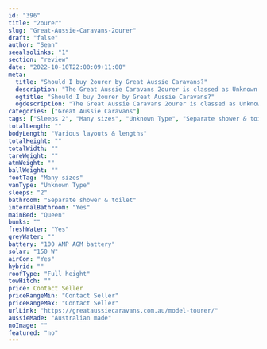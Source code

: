 ```yaml
---
id: "396"
title: "2ourer"
slug: "Great-Aussie-Caravans-2ourer"
draft: "false"
author: "Sean"
seealsolinks: "1"
section: "review"
date: "2022-10-10T22:00:09+11:00"
meta:
  title: "Should I buy 2ourer by Great Aussie Caravans?"
  description: "The Great Aussie Caravans 2ourer is classed as Unknown Type, and sleeps 2 people. It is Australian made and comes in at Many sizes. It generally has Separate shower & toilet."
  ogtitle: "Should I buy 2ourer by Great Aussie Caravans?"
  ogdescription: "The Great Aussie Caravans 2ourer is classed as Unknown Type, and sleeps 2 people. It is Australian made and comes in at Many sizes. It generally has Separate shower & toilet."
categories: ["Great Aussie Caravans"]
tags: ["Sleeps 2", "Many sizes", "Unknown Type", "Separate shower & toilet", "Full height", "Price Unknown", "Australian made"]
totalLength: ""
bodyLength: "Various layouts & lengths"
totalHeight: ""
totalWidth: ""
tareWeight: ""
atmWeight: ""
ballWeight: ""
footTag: "Many sizes"
vanType: "Unknown Type"
sleeps: "2"
bathroom: "Separate shower & toilet"
internalBathroom: "Yes"
mainBed: "Queen"
bunks: ""
freshWater: "Yes"
greyWater: ""
battery: "100 AMP AGM battery"
solar: "150 W"
airCon: "Yes"
hybrid: ""
roofType: "Full height"
towHitch: ""
price: Contact Seller
priceRangeMin: "Contact Seller"
priceRangeMax: "Contact Seller"
urlLink: "https://greataussiecaravans.com.au/model-tourer/"
aussieMade: "Australian made"
noImage: ""
featured: "no"
---
```

